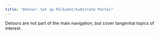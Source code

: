 ```yaml
---
title: "Detour: Set up Polkadot/Substrate Portal"
---
```


Detours are not part of the main navigation, but cover tangential topics of interest.
